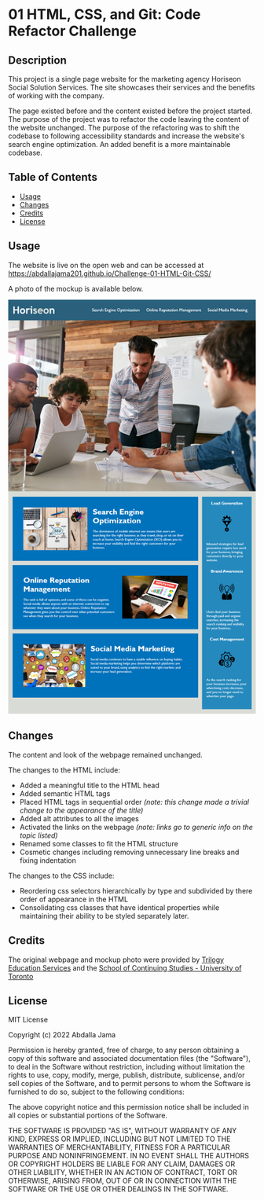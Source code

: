 # 01 HTML, CSS, and Git: Code Refactor Challenge
 
## Description
 
This project is a single page website for the marketing agency Horiseon Social Solution Services. The site showcases their services and the benefits of working with the company.
 
The page existed before and the content existed before the project started. The purpose of the project was to refactor the code leaving the content of the website unchanged. The purpose of the refactoring was to shift the codebase to following accessibility standards and increase the website's search engine optimization. An added benefit is a more maintainable codebase.
 
## Table of Contents
 
- [Usage](#usage)
- [Changes](#changes)
- [Credits](#credits)
- [License](#license)
 
## Usage
 
The website is live on the open web and can be accessed at https://abdallajama201.github.io/Challenge-01-HTML-Git-CSS/
 
A photo of the mockup is available below.
 
![mockup of website](assets/images/01-html-css-git-homework-demo.png)
 
## Changes
 
The content and look of the webpage remained unchanged.
 
The changes to the HTML include:
- Added a meaningful title to the HTML head
- Added semantic HTML tags
- Placed HTML tags in sequential order *(note: this change made a trivial change to the appearance of the title)*
- Added alt attributes to all the images
- Activated the links on the webpage *(note: links go to generic info on the topic listed)*
- Renamed some classes to fit the HTML structure
- Cosmetic changes including removing unnecessary line breaks and fixing indentation
 
The changes to the CSS include:
- Reordering css selectors hierarchically by type and subdivided by there order of appearance in the HTML
- Consolidating css classes that have identical properties while maintaining their ability to be styled separately later.
 
## Credits
 
The original webpage and mockup photo were provided by [Trilogy Education Services](https://www.trilogyed.com/universities/) and the [School of Continuing Studies - University of Toronto](https://learn.utoronto.ca/)
 
## License
 
MIT License
 
Copyright (c) 2022 Abdalla Jama
 
Permission is hereby granted, free of charge, to any person obtaining a copy
of this software and associated documentation files (the "Software"), to deal
in the Software without restriction, including without limitation the rights
to use, copy, modify, merge, publish, distribute, sublicense, and/or sell
copies of the Software, and to permit persons to whom the Software is
furnished to do so, subject to the following conditions:
 
The above copyright notice and this permission notice shall be included in all
copies or substantial portions of the Software.
 
THE SOFTWARE IS PROVIDED "AS IS", WITHOUT WARRANTY OF ANY KIND, EXPRESS OR
IMPLIED, INCLUDING BUT NOT LIMITED TO THE WARRANTIES OF MERCHANTABILITY,
FITNESS FOR A PARTICULAR PURPOSE AND NONINFRINGEMENT. IN NO EVENT SHALL THE
AUTHORS OR COPYRIGHT HOLDERS BE LIABLE FOR ANY CLAIM, DAMAGES OR OTHER
LIABILITY, WHETHER IN AN ACTION OF CONTRACT, TORT OR OTHERWISE, ARISING FROM,
OUT OF OR IN CONNECTION WITH THE SOFTWARE OR THE USE OR OTHER DEALINGS IN THE
SOFTWARE.
